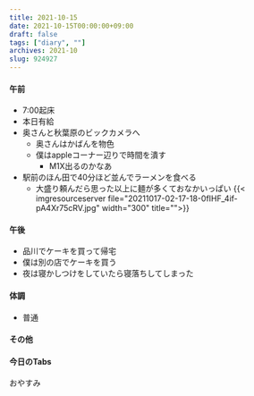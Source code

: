 ```yaml
---
title: 2021-10-15
date: 2021-10-15T00:00:00+09:00
draft: false
tags: ["diary", ""]
archives: 2021-10
slug: 924927
---
```

#### 午前
- 7:00起床
- 本日有給
- 奥さんと秋葉原のビックカメラへ
  - 奥さんはかばんを物色
  - 僕はappleコーナー辺りで時間を潰す
    - M1X出るのかなあ
- 駅前のほん田で40分ほど並んでラーメンを食べる
  - 大盛り頼んだら思った以上に麺が多くておなかいっぱい
{{< imgresourceserver file="20211017-02-17-18-0fIHF_4if-pA4Xr75cRV.jpg" width="300" title="">}}
#### 午後
- 品川でケーキを買って帰宅
- 僕は別の店でケーキを買う
- 夜は寝かしつけをしていたら寝落ちしてしまった
#### 体調
- 普通
#### その他
#### 今日のTabs
おやすみ